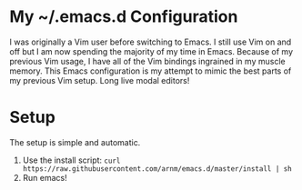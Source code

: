 My ~/.emacs.d Configuration
========================
I was originally a Vim user before switching to Emacs. I still use Vim on and off but I am now spending the majority of my time in Emacs. Because of my previous Vim usage, I have all of the Vim bindings ingrained in my muscle memory. This Emacs configuration is my attempt to mimic the best parts of my previous Vim setup. Long live modal editors!

# Setup

The setup is simple and automatic.

1. Use the install script: `curl https://raw.githubusercontent.com/arnm/emacs.d/master/install | sh`
2. Run emacs!
